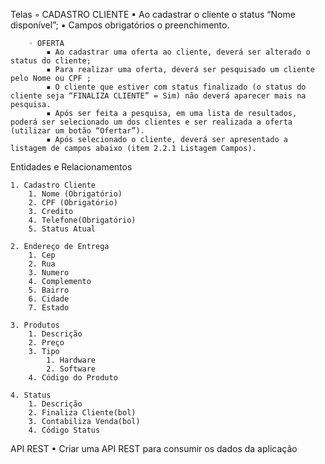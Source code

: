 Telas
        ◦ CADASTRO CLIENTE 
            ▪ Ao cadastrar o cliente o status “Nome disponível”;
            ▪ Campos obrigatórios o preenchimento.
              
        ◦ OFERTA
            ▪ Ao cadastrar uma oferta ao cliente, deverá ser alterado o status do cliente;
            ▪ Para realizar uma oferta, deverá ser pesquisado um cliente pelo Nome ou CPF ;
            ▪ O cliente que estiver com status finalizado (o status do cliente seja “FINALIZA CLIENTE” = Sim) não deverá aparecer mais na pesquisa. 
            ▪ Após ser feita a pesquisa, em uma lista de resultados, poderá ser selecionado um dos clientes e ser realizada a oferta (utilizar um botão “Ofertar”). 
            ▪ Após selecionado o cliente, deverá ser apresentado a listagem de campos abaixo (item 2.2.1 Listagem Campos). 
              
              
 Entidades e Relacionamentos
       
    1. Cadastro Cliente 
        1. Nome (Obrigatório)
        2. CPF (Obrigatório)
        3. Credito
        4. Telefone(Obrigatório)
        5. Status Atual
           
    2. Endereço de Entrega 
        1. Cep 
        2. Rua 
        3. Numero
        4. Complemento
        5. Bairro
        6. Cidade
        7. Estado
           
    3. Produtos
        1. Descrição 
        2. Preço 
        3. Tipo 
            1. Hardware
            2. Software
        4. Código do Produto 

    4. Status
        1. Descrição
        2. Finaliza Cliente(bol)
        3. Contabiliza Venda(bol)
        4. Código Status 
           

API REST
    • Criar uma API REST para consumir os dados da aplicação

